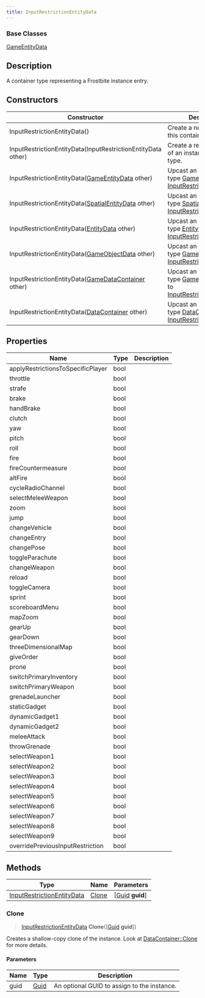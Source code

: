 ```yaml
---
title: InputRestrictionEntityData
---
```

### Base Classes

[GameEntityData](GameEntityData)

## Description

A container type representing a Frostbite instance entry.

## Constructors

| Constructor                                                                           | Description                                                                                                                                 |
| ------------------------------------------------------------------------------------- | ------------------------------------------------------------------------------------------------------------------------------------------- |
| InputRestrictionEntityData()                                                          | Create a new instance of this container type.                                                                                               |
| InputRestrictionEntityData(InputRestrictionEntityData other)                          | Create a reference copy of an instance of the same type.                                                                                    |
| InputRestrictionEntityData([GameEntityData](GameEntityData) other)                    | Upcast an instance of type [GameEntityData](GameEntityData) to [InputRestrictionEntityData](InputRestrictionEntityData).                    |
| InputRestrictionEntityData([SpatialEntityData](SpatialEntityData) other)              | Upcast an instance of type [SpatialEntityData](SpatialEntityData) to [InputRestrictionEntityData](InputRestrictionEntityData).              |
| InputRestrictionEntityData([EntityData](EntityData) other)                            | Upcast an instance of type [EntityData](EntityData) to [InputRestrictionEntityData](InputRestrictionEntityData).                            |
| InputRestrictionEntityData([GameObjectData](GameObjectData) other)                    | Upcast an instance of type [GameObjectData](GameObjectData) to [InputRestrictionEntityData](InputRestrictionEntityData).                    |
| InputRestrictionEntityData([GameDataContainer](GameDataContainer) other)              | Upcast an instance of type [GameDataContainer](GameDataContainer) to [InputRestrictionEntityData](InputRestrictionEntityData).              |
| InputRestrictionEntityData([DataContainer](/vext/ref/shared/class/datacontainer) other) | Upcast an instance of type [DataContainer](/vext/ref/shared/class/datacontainer) to [InputRestrictionEntityData](InputRestrictionEntityData). |

## Properties

| Name                              | Type | Description |
| --------------------------------- | ---- | ----------- |
| applyRestrictionsToSpecificPlayer | bool |             |
| throttle                          | bool |             |
| strafe                            | bool |             |
| brake                             | bool |             |
| handBrake                         | bool |             |
| clutch                            | bool |             |
| yaw                               | bool |             |
| pitch                             | bool |             |
| roll                              | bool |             |
| fire                              | bool |             |
| fireCountermeasure                | bool |             |
| altFire                           | bool |             |
| cycleRadioChannel                 | bool |             |
| selectMeleeWeapon                 | bool |             |
| zoom                              | bool |             |
| jump                              | bool |             |
| changeVehicle                     | bool |             |
| changeEntry                       | bool |             |
| changePose                        | bool |             |
| toggleParachute                   | bool |             |
| changeWeapon                      | bool |             |
| reload                            | bool |             |
| toggleCamera                      | bool |             |
| sprint                            | bool |             |
| scoreboardMenu                    | bool |             |
| mapZoom                           | bool |             |
| gearUp                            | bool |             |
| gearDown                          | bool |             |
| threeDimensionalMap               | bool |             |
| giveOrder                         | bool |             |
| prone                             | bool |             |
| switchPrimaryInventory            | bool |             |
| switchPrimaryWeapon               | bool |             |
| grenadeLauncher                   | bool |             |
| staticGadget                      | bool |             |
| dynamicGadget1                    | bool |             |
| dynamicGadget2                    | bool |             |
| meleeAttack                       | bool |             |
| throwGrenade                      | bool |             |
| selectWeapon1                     | bool |             |
| selectWeapon2                     | bool |             |
| selectWeapon3                     | bool |             |
| selectWeapon4                     | bool |             |
| selectWeapon5                     | bool |             |
| selectWeapon6                     | bool |             |
| selectWeapon7                     | bool |             |
| selectWeapon8                     | bool |             |
| selectWeapon9                     | bool |             |
| overridePreviousInputRestriction  | bool |             |

## Methods

| Type                                                     | Name            | Parameters                                     |
| -------------------------------------------------------- | --------------- | ---------------------------------------------- |
| [InputRestrictionEntityData](InputRestrictionEntityData) | [Clone](#clone) | \[[Guid](/vext/ref/shared/class/guid) **guid**\] |

### Clone

> [InputRestrictionEntityData](InputRestrictionEntityData) **Clone**(\[[Guid](/vext/ref/shared/class/guid) **guid**\])

Creates a shallow-copy clone of the instance. Look at [DataContainer::Clone](/vext/ref/shared/class/datacontainer#clone) for more details.

#### Parameters

| Name | Type         | Description                                 |
| ---- | ------------ | ------------------------------------------- |
| guid | [Guid](Guid) | An optional GUID to assign to the instance. |
